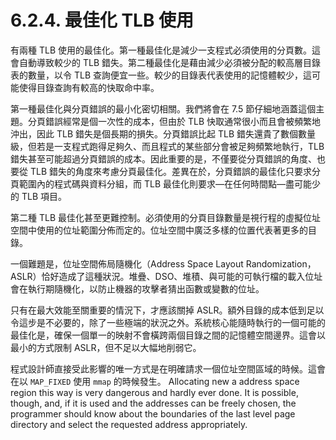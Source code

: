 # 6.2.4. 最佳化 TLB 使用

有兩種 TLB 使用的最佳化。第一種最佳化是減少一支程式必須使用的分頁數。這會自動導致較少的 TLB 錯失。第二種最佳化是藉由減少必須被分配的較高層目錄表的數量，以令 TLB 查詢便宜一些。較少的目錄表代表使用的記憶體較少，這可能使得目錄查詢有較高的快取命中率。

第一種最佳化與分頁錯誤的最小化密切相關。我們將會在 7.5 節仔細地涵蓋這個主題。分頁錯誤經常是個一次性的成本，但由於 TLB 快取通常很小而且會被頻繁地沖出，因此 TLB 錯失是個長期的損失。分頁錯誤比起 TLB 錯失還貴了數個數量級，但若是一支程式跑得足夠久、而且程式的某些部分會被足夠頻繁地執行，TLB 錯失甚至可能超過分頁錯誤的成本。因此重要的是，不僅要從分頁錯誤的角度、也要從 TLB 錯失的角度來考慮分頁最佳化。差異在於，分頁錯誤的最佳化只要求分頁範圍內的程式碼與資料分組，而 TLB 最佳化則要求––在任何時間點––盡可能少的 TLB 項目。

第二種 TLB 最佳化甚至更難控制。必須使用的分頁目錄數量是視行程的虛擬位址空間中使用的位址範圍分佈而定的。位址空間中廣泛多樣的位置代表著更多的目錄。

一個難題是，位址空間佈局隨機化（Address Space Layout Randomization，ASLR）恰好造成了這種狀況。堆疊、DSO、堆積、與可能的可執行檔的載入位址會在執行期隨機化，以防止機器的攻擊者猜出函數或變數的位址。

只有在最大效能至關重要的情況下，才應該關掉 ASLR。額外目錄的成本低到足以令這步是不必要的，除了一些極端的狀況之外。系統核心能隨時執行的一個可能的最佳化是，確保一個單一的映射不會橫跨兩個目錄之間的記憶體空間邊界。這會以最小的方式限制 ASLR，但不足以大幅地削弱它。

程式設計師直接受此影響的唯一方式是在明確請求一個位址空間區域的時候。這會在以 `MAP_FIXED` 使用 `mmap` 的時候發生。
Allocating new a address space region this way is very dangerous and hardly ever done. It is possible, though, and, if it is used and the addresses can be freely chosen, the programmer should know about the boundaries of the last level page directory and select the requested address appropriately.

